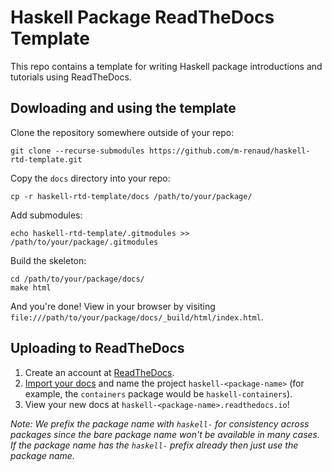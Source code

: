# Haskell Package ReadTheDocs Template

This repo contains a template for writing Haskell package introductions and
tutorials using ReadTheDocs.

## Dowloading and using the template

Clone the repository somewhere outside of your repo:
```
git clone --recurse-submodules https://github.com/m-renaud/haskell-rtd-template.git
```

Copy the `docs` directory into your repo:
```
cp -r haskell-rtd-template/docs /path/to/your/package/
```

Add submodules:
```
echo haskell-rtd-template/.gitmodules >> /path/to/your/package/.gitmodules
```

Build the skeleton:
```
cd /path/to/your/package/docs/
make html
```

And you're done! View in your browser by visiting
`file:///path/to/your/package/docs/_build/html/index.html`.

## Uploading to ReadTheDocs

1. Create an account at [ReadTheDocs](https://www.readthedocs.org).
2. [Import your
   docs](http://docs.readthedocs.io/en/latest/getting_started.html#import-your-docs)
   and name the project `haskell-<package-name>` (for example, the `containers`
   package would be `haskell-containers`).
3. View your new docs at `haskell-<package-name>.readthedocs.io`!

*Note: We prefix the package name with `haskell-` for consistency across
packages since the bare package name won't be available in many cases. If the
package name has the `haskell-` prefix already then just use the package name.*
